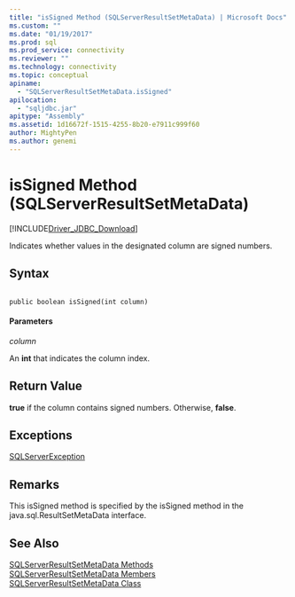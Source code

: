 ```yaml
---
title: "isSigned Method (SQLServerResultSetMetaData) | Microsoft Docs"
ms.custom: ""
ms.date: "01/19/2017"
ms.prod: sql
ms.prod_service: connectivity
ms.reviewer: ""
ms.technology: connectivity
ms.topic: conceptual
apiname: 
  - "SQLServerResultSetMetaData.isSigned"
apilocation: 
  - "sqljdbc.jar"
apitype: "Assembly"
ms.assetid: 1d16672f-1515-4255-8b20-e7911c999f60
author: MightyPen
ms.author: genemi
---
```

# isSigned Method (SQLServerResultSetMetaData)
[!INCLUDE[Driver_JDBC_Download](../../../includes/driver_jdbc_download.md)]

  Indicates whether values in the designated column are signed numbers.  
  
## Syntax  
  
```  
  
public boolean isSigned(int column)  
```  
  
#### Parameters  
 *column*  
  
 An **int** that indicates the column index.  
  
## Return Value  
 **true** if the column contains signed numbers. Otherwise, **false**.  
  
## Exceptions  
 [SQLServerException](../../../connect/jdbc/reference/sqlserverexception-class.md)  
  
## Remarks  
 This isSigned method is specified by the isSigned method in the java.sql.ResultSetMetaData interface.  
  
## See Also  
 [SQLServerResultSetMetaData Methods](../../../connect/jdbc/reference/sqlserverresultsetmetadata-methods.md)   
 [SQLServerResultSetMetaData Members](../../../connect/jdbc/reference/sqlserverresultsetmetadata-members.md)   
 [SQLServerResultSetMetaData Class](../../../connect/jdbc/reference/sqlserverresultsetmetadata-class.md)  
  
  
